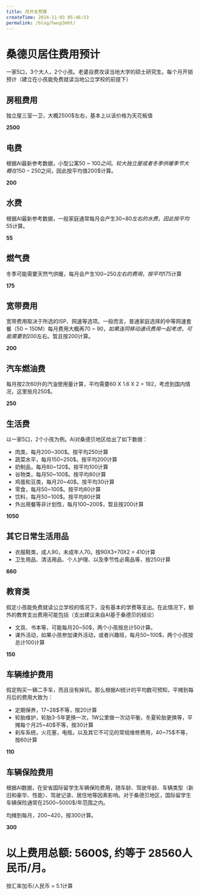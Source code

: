 ```yaml
---
title: 月开支预算
createTime: 2024-11-03 05:46:53
permalink: /blog/hwup3mht/
---
```


# 桑德贝居住费用预计

一家5口，3个大人，2个小孩。老婆自费攻读当地大学的硕士研究生。每个月开销预计（建立在小孩能免费就读当地公立学校的前提下）

## 房租费用

独立屋三室一卫，大概2500$左右，基本上以该价格为天花板值

**2500**

## 电费

根据AI最新参考数据，小型公寓50 ~ 100$之间。较大独立屋或者冬季供暖季节大概在150 - 250$之间，因此按平均值200$计算。

**200**

## 水费

根据AI最新参考数据，一般家庭通常每月会产生30~80$左右的水费，因此按平均55$计算。

**55**

## 燃气费

冬季可能需要天然气供暖，每月会产生100~250$左右的费用，按平均175$计算

**175**

## 宽带费用

宽带费用取决于所选的ISP、网速等选项。一般而言，普通家庭选择的中等网速套餐（50 ~ 150M）每月费用大概再70 ~ 90$，如果连同移动通讯费用一起考虑，可能需要到200$左右。暂且按200计算。

**200**

## 汽车燃油费

每月按2次60升的汽油使用量计算，平均需要60 X 1.6 X 2 = 192，考虑到国内情况，这里按月250$。

**250**

## 生活费

以一家5口，2个小孩为例。AI对桑德贝地区给出了如下数据：

- 肉类，每月200~300$。按平均250计算
- 蔬菜水平，每月150~250$。按平均200计算
- 奶制品，每月80~120$。按平均100计算
- 谷物类，每月50~100$。按平均80计算
- 鸡蛋和豆类，每月20~40$。按平均30计算
- 零食，每月50~100$。按平均80计算
- 饮料，每月50~100$。按平均80计算
- 外出用餐等非计划性，每月100~200$，暂且按200计算

**1050**

## 其它日常生活用品

- 衣服鞋类，成人90，未成年人70。按90X3+70X2 = 410计算
- 卫生用品、清洁用品、个人护理、以及季节性必需品等，按250计算

**660**

## 教育类

假定小孩能免费就读公立学校的情况下，没有基本的学费等支出。在此情况下，额外的教育支出费用可能包括（支出建议来自AI基于桑德贝的结论）

- 文具、书本等，可能每月20~50$，两个小孩按总计50计算。
- 课外活动，如果小孩参加课外活动，或者兴趣班，每月50~100$，两个小孩按总计100计算

**150**

## 车辆维护费用

假定购买一辆二手车，而且没有掉坑。那么根据AI统计的平均数可预知，平摊到每月后的费用大致为：

- 定期保养，17~28$不等，按20计算
- 轮胎维护，轮胎3-5年更换一次，1W公里做一次动平衡，冬夏轮胎更换等，平摊每个月25~40$不等，按30计算
- 刹车系统，火花塞，电瓶，以及其它不可见的常规维修费用，40~75$不等，按60计算

**110**

## 车辆保险费用

根据AI数据，在安省国际留学生车辆保险费用，随车龄、驾驶年龄、车辆类型（新旧和豪华、性能）、驾驶记录、居住地等因素影响。对于桑德贝地区，国际留学生车辆保险通常在2500~5000$/年范围之内。

均摊到每月，200~420，按300计算。

**300**

# 以上费用总额: 5600$, 约等于 28560人民币/月。

按汇率加币/人民币 = 5.1计算
